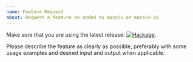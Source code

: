 ```yaml
---
name: Feature Request
about: Request a feature be added to massiv or massiv-io
---
```


Make sure that you are using the latest release:
[![Hackage](https://img.shields.io/hackage/v/massiv.svg)](https://hackage.haskell.org/package/massiv).

Please describe the feature as clearly as possible, preferably with some usage examples and desired
input and output when applicable.
